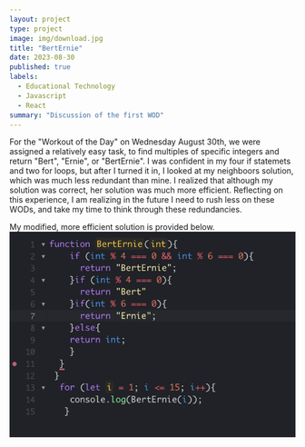 ```yaml
---
layout: project
type: project
image: img/download.jpg
title: "BertErnie"
date: 2023-08-30
published: true
labels:
  - Educational Technology
  - Javascript
  - React
summary: "Discussion of the first WOD"
---
```

For the "Workout of the Day" on Wednesday August 30th, we were assigned a relatively easy task, to find multiples of specific integers and return "Bert", "Ernie", or "BertErnie". I was confident in my four if statemets and two for loops, but after I turned it in, I looked at my neighboors solution, which was much less redundant than mine. I realized that although my solution was correct, her solution was much more efficient. Reflecting on this experience, I am realizing in the future I need to rush less on these WODs, and take my time to think through these redundancies. 

My modified, more efficient solution is provided below.
<img class="img-fluid" allign= "img-center" src="../img/BERTERNIE.png">
